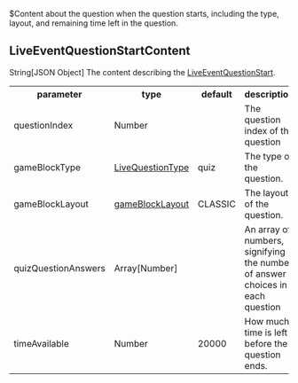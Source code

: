 $Content about the question when the question starts, including the type, layout, and remaining time left in the question.
## LiveEventQuestionStartContent
<span class="type">String[JSON Object]</span>
The content describing the [LiveEventQuestionStart](/enum/LiveEventQuestionStart).

<table>
  <tr>
    <th>parameter</th>
    <th>type</th>
    <th>default</th>
    <th>description</th>
  </tr>
  <tr>
    <td>questionIndex</td>
    <td>Number</td>
    <td></td>
    <td>The question index of the question</td>
  </tr>
  <tr>
    <td>gameBlockType</td>
    <td><a href="/enum/LiveQuestionType">LiveQuestionType</a></td>
    <td>quiz</td>
    <td>The type of the question.</td>
  </tr>
  <tr>
    <td>gameBlockLayout</td>
    <td><a href="/enum/GameBlockLayout">gameBlockLayout</a></td>
    <td>CLASSIC</td>
    <td>The layout of the question.</td>
  </tr>
  <tr>
    <td>quizQuestionAnswers</td>
    <td>Array[Number]</td>
    <td></td>
    <td>An array of numbers, signifying the number of answer choices in each question</td>
  </tr>
  <tr>
    <td>timeAvailable</td>
    <td>Number</td>
    <td>20000</td>
    <td>How much time is left before the question ends.</td>
  </tr>
</table>
